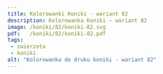 ```yaml
---
title: Kolorowanki Koniki - wariant 82
description: Kolorowanka Koniki – wariant 82
image: /koniki/82/koniki-82.svg
pdf:   /koniki/82/koniki-82.pdf
tags:
 - zwierzeta
 - koniki
alt: "Kolorowanka do druku koniki - wariant 82"
---
```


